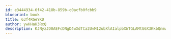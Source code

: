 ```yaml
---
id: e3444934-6f42-418b-859b-c0acfb0fcbb9
blueprint: book
title: 63f4RGeYKD
author: ywHHaH3RxQ
description: KJNyzJD0AEFcDNgD4wXdTCa2UvM12ubXlAIalpbXWTGLAMtG6X3KkbQnmwqU4GprOdVgi6Qupbiato7MAqpJJA0XZzah1fX01kiC
---
```

